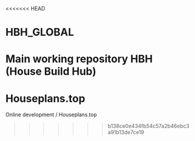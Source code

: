 <<<<<<< HEAD
# HBH_GLOBAL
Мain working repository HBH (House Build Hub)
=======
# Houseplans.top
Online development / Houseplans.top
>>>>>>> b138ce0e434fb54c57a2b46ebc3a91b13de7ce19
